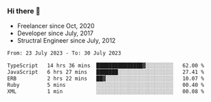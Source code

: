 ### Hi there 👋

- Freelancer since Oct, 2020
- Developer since July, 2017
- Structral Engineer since July, 2012

<!--START_SECTION:waka-->

```txt
From: 23 July 2023 - To: 30 July 2023

TypeScript   14 hrs 36 mins  ███████████████▓░░░░░░░░░   62.00 %
JavaScript   6 hrs 27 mins   ███████░░░░░░░░░░░░░░░░░░   27.41 %
ERB          2 hrs 22 mins   ██▓░░░░░░░░░░░░░░░░░░░░░░   10.07 %
Ruby         5 mins          ░░░░░░░░░░░░░░░░░░░░░░░░░   00.40 %
XML          1 min           ░░░░░░░░░░░░░░░░░░░░░░░░░   00.08 %
```

<!--END_SECTION:waka-->
